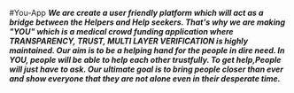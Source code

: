 #You-App
***We are  create a  user friendly platform  which will act as a bridge between the Helpers and Help seekers. 
That's why we are making "YOU" which is a medical crowd funding application where TRANSPARENCY, TRUST, MULTI LAYER VERIFICATION is highly maintained. 
Our aim is to be a helping hand for the people in dire need. In YOU, people will be able to help each other trustfully.
To get help,People will just have to ask.
Our ultimate goal is to bring people closer than ever and show everyone that they are not alone even in their desperate time.***
